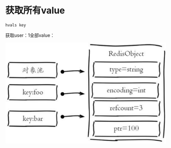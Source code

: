 # 获取所有value

```text
hvals key
```

获取user：1全部value：

![](../../.gitbook/assets/image%20%28102%29.png)

